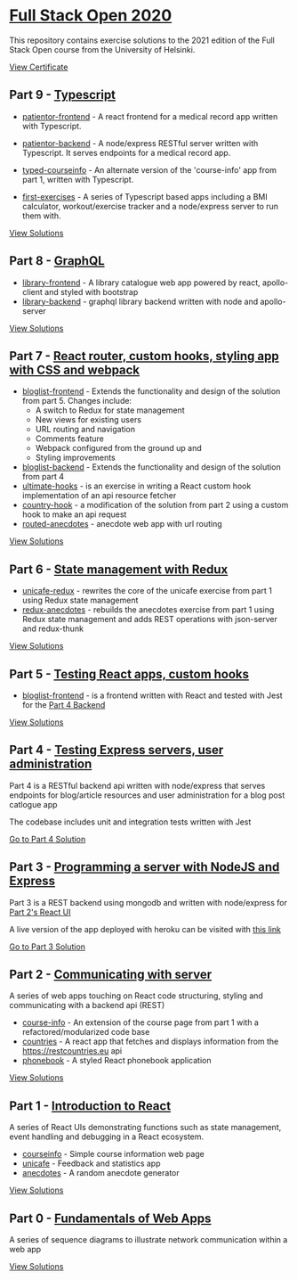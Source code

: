 # [Full Stack Open 2020](https://fullstackopen.com/en/)

This repository contains exercise solutions to the 2021 edition of the Full Stack Open course from the University of Helsinki.


[View Certificate](https://studies.cs.helsinki.fi/stats/api/certificate/fullstackopen/en/f5f6be8d637bb6201e2f8226f72685f3)

## Part 9 - [Typescript](https://fullstackopen.com/en/part9)

- [patientor-frontend](https://github.com/matimene/full-stack-open-2021/tree/master/part%209/patientor-front) - A react frontend for a medical record app written with Typescript.

- [patientor-backend](https://github.com/matimene/full-stack-open-2021/tree/master/part%209/patientor-back) - A node/express RESTful server written with Typescript. It serves endpoints for a medical record app.

- [typed-courseinfo](https://github.com/matimene/full-stack-open-2021/tree/master/part%209/course-parts) - An alternate version of the 'course-info' app from part 1, written with Typescript.

- [first-exercises](https://github.com/matimene/full-stack-open-2021/tree/master/part%209/first-exercises) - A series of Typescript based apps including a BMI calculator, workout/exercise tracker and a node/express server to run them with.

[View Solutions](https://github.com/matimene/full-stack-open-2021/tree/master/part%209)

## Part 8 - [GraphQL](https://fullstackopen.com/en/part8)

- [library-frontend](https://github.com/matimene/full-stack-open-2021/tree/master/part%208/library-frontend) - A library catalogue web app powered by react, apollo-client and styled with bootstrap
- [library-backend](https://github.com/matimene/full-stack-open-2021/tree/master/part%208/library-backend) - graphql library backend written with node and apollo-server

[View Solutions](https://github.com/matimene/full-stack-open-2021/tree/master/part%208)

## Part 7 - [React router, custom hooks, styling app with CSS and webpack](https://fullstackopen.com/en/part7)

- [bloglist-frontend](https://github.com/matimene/full-stack-open-2021/tree/master/part%207/bloglist-frontend) - Extends the functionality and design of the solution from part 5.
  Changes include:
  - A switch to Redux for state management
  - New views for existing users
  - URL routing and navigation
  - Comments feature
  - Webpack configured from the ground up and
  - Styling improvements
- [bloglist-backend](https://github.com/matimene/full-stack-open-2021/tree/master/part%207/bloglist-backend) - Extends the functionality and design of the solution from part 4
- [ultimate-hooks](https://github.com/matimene/full-stack-open-2021/tree/master/part%207/ultimate-hooks) - is an exercise in writing a React custom hook implementation of an api resource fetcher
- [country-hook](https://github.com/matimene/full-stack-open-2021/tree/master/part%207/country-hook) - a modification of the solution from part 2 using a custom hook to make an api request
- [routed-anecdotes](https://github.com/matimene/full-stack-open-2021/tree/master/part%207/routed-anecdotes) - anecdote web app with url routing

[View Solutions](https://github.com/matimene/full-stack-open-2021/tree/master/part%207)

## Part 6 - [State management with Redux](https://fullstackopen.com/en/part6)

- [unicafe-redux](https://github.com/matimene/full-stack-open-2021/tree/master/part%206/unicafe-redux) - rewrites the core of the unicafe exercise from part 1 using Redux state management
- [redux-anecdotes](https://github.com/matimene/full-stack-open-2021/tree/master/part%206/redux-anecdotes) - rebuilds the anecdotes exercise from part 1 using Redux state management and adds REST operations with json-server and redux-thunk

[View Solutions](https://github.com/matimene/full-stack-open-2021/tree/master/part%206)

## Part 5 - [Testing React apps, custom hooks](https://fullstackopen.com/en/part5)

- [bloglist-frontend](https://github.com/matimene/full-stack-open-2021/tree/master/part%205/bloglist-frontend) - is a frontend written with React and tested with Jest for the [Part 4 Backend](https://github.com/matimene/full-stack-open-2021/tree/master/part%204/bloglist%20backend)

[View Solutions](https://github.com/matimene/full-stack-open-2021/tree/master/part%205/bloglist-frontend)

## Part 4 - [Testing Express servers, user administration](https://fullstackopen.com/en/part4)

Part 4 is a RESTful backend api written with node/express that serves endpoints for blog/article resources and user administration for a blog post catlogue app

The codebase includes unit and integration tests written with Jest

[Go to Part 4 Solution](https://github.com/matimene/full-stack-open-2021/tree/master/part%204/bloglist%20backend)

## Part 3 - [Programming a server with NodeJS and Express](https://fullstackopen.com/en/part3)

Part 3 is a REST backend using mongodb and written with node/express for [Part 2's React UI](https://github.com/matimene/full-stack-open-2021/tree/master/part%202)

A live version of the app deployed with heroku can be visited with [this link](https://phonebook-fsoapp.herokuapp.com/)

[Go to Part 3 Solution](https://github.com/matimene/full-stack-open-2021/tree/master/part%203)

## Part 2 - [Communicating with server](https://fullstackopen.com/en/part2)

A series of web apps touching on React code structuring, styling and communicating with a backend api (REST)

- [course-info](https://github.com/matimene/full-stack-open-2021/tree/master/part%202/courseinfo) - An extension of the course page from part 1 with a refactored/modularized code base
- [countries](https://github.com/matimene/full-stack-open-2021/tree/master/part%202/countries) - A react app that fetches and displays information from the https://restcountries.eu api
- [phonebook](https://github.com/matimene/full-stack-open-2021/tree/master/part%202/phonebook) - A styled React phonebook application

[View Solutions](https://github.com/matimene/full-stack-open-2021/tree/master/part%202)

## Part 1 - [Introduction to React](https://fullstackopen.com/en/part1)

A series of React UIs demonstrating functions such as state management, event handling and debugging in a React ecosystem.

- [courseinfo](https://github.com/matimene/full-stack-open-2021/tree/master/part%201/courseinfo) - Simple course information web page
- [unicafe](https://github.com/matimene/full-stack-open-2021/tree/master/part%201/unicafe) - Feedback and statistics app
- [anecdotes](https://github.com/matimene/full-stack-open-2021/tree/master/part%201/anecdotes) - A random anecdote generator

[View Solutions](https://github.com/matimene/full-stack-open-2021/tree/master/part%201)

## Part 0 - [Fundamentals of Web Apps](https://fullstackopen.com/en/part0)

A series of sequence diagrams to illustrate network communication within a web app

[View Solutions](https://github.com/matimene/full-stack-open-2021/tree/master/part%200)